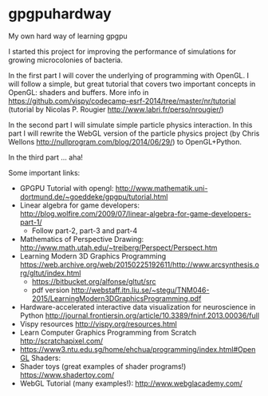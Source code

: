 # gpgpuhardway
My own hard way of learning gpgpu

I started this project for improving the performance of simulations for
growing microcolonies of bacteria.

In the first part I will cover the underlying of programming with OpenGL.
I will follow a simple, but great tutorial that covers two important
concepts in OpenGL: shaders and buffers. 
More info in https://github.com/vispy/codecamp-esrf-2014/tree/master/nr/tutorial
(tutorial by Nicolas P. Rougier http://www.labri.fr/perso/nrougier/)

In the second part I will simulate simple particle physics interaction.
In this part I will rewrite the WebGL version of the particle physics project 
(by Chris Wellons http://nullprogram.com/blog/2014/06/29/) to OpenGL+Python. 

In the third part ... aha!

Some important links:
 - GPGPU Tutorial with opengl: http://www.mathematik.uni-dortmund.de/~goeddeke/gpgpu/tutorial.html
 - Linear algebra for game developers: http://blog.wolfire.com/2009/07/linear-algebra-for-game-developers-part-1/
   - Follow part-2, part-3 and part-4
 - Mathematics of Perspective Drawing: http://www.math.utah.edu/~treiberg/Perspect/Perspect.htm
 - Learning Modern 3D Graphics Programming https://web.archive.org/web/20150225192611/http://www.arcsynthesis.org/gltut/index.html
   - https://bitbucket.org/alfonse/gltut/src
   - pdf version http://webstaff.itn.liu.se/~stegu/TNM046-2015/LearningModern3DGraphicsProgramming.pdf 
 - Hardware-accelerated interactive data visualization for neuroscience in Python http://journal.frontiersin.org/article/10.3389/fninf.2013.00036/full
 - Vispy resources http://vispy.org/resources.html
 - Learn Computer Graphics Programming from Scratch http://scratchapixel.com/
 - https://www3.ntu.edu.sg/home/ehchua/programming/index.html#OpenGL
Shaders: 
 - Shader toys (great examples of shader programs!) https://www.shadertoy.com/
 - WebGL Tutorial (many examples!): http://www.webglacademy.com/
 
